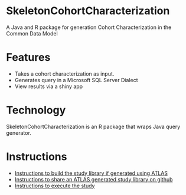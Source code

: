 SkeletonCohortCharacterization
================================

A Java and R package for generation Cohort Characterization in the Common Data Model

Features
========

- Takes a cohort characterization as input.
- Generates query in a Microsoft SQL Server Dialect
- View results via a shiny app

Technology
==========

SkeletonCohortCharacterization is an R package that wraps Java query generator.

Instructions
========================================================

- [Instructions to build the study library if generated using ATLAS](STUDY-PACKAGE-BUILD.md)
- [Instructions to share an ATLAS generated study library on github](STUDY-PACKAGE-SHARE.md)
- [Instructions to execute the study ](STUDY-PACKAGE-EXECUTE.md)


